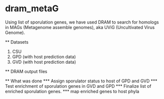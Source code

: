 # dram_metaG

Using list of sporulation genes, we have used DRAM to search for homologs in MAGs (Metagenome assemble genomes), aka UViG (Uncultivated Virus Genome).

** Datasets

1. CSU
2. GPD (with host prediction data)
3. GVD (with host prediction data)

** DRAM output files

** What was done
 *** Assign sporulator status to host of GPD and GVD
 *** Test enrichment of sporulation genes in GVD and GPD
 *** Finalize list of enriched sporulation genes.
 *** map enriched genes to host phyla


